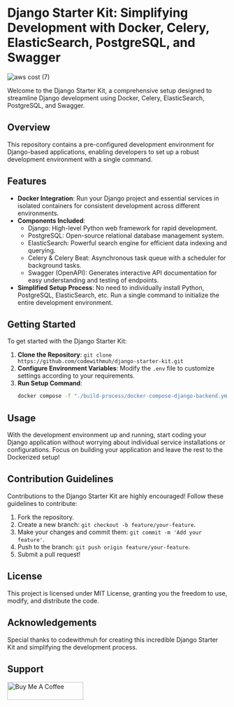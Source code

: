 # Django Starter Kit: Simplifying Development with Docker, Celery, ElasticSearch, PostgreSQL, and Swagger

![aws cost (7)](https://github.com/codewithmuh/django-starter-kit/assets/51082957/71b37d29-ec83-4063-bbcd-7afe11bebc0a)

Welcome to the Django Starter Kit, a comprehensive setup designed to streamline Django development using Docker, Celery, ElasticSearch, PostgreSQL, and Swagger.

## Overview

This repository contains a pre-configured development environment for Django-based applications, enabling developers to set up a robust development environment with a single command.

## Features

- **Docker Integration**: Run your Django project and essential services in isolated containers for consistent development across different environments.
- **Components Included**:
  - Django: High-level Python web framework for rapid development.
  - PostgreSQL: Open-source relational database management system.
  - ElasticSearch: Powerful search engine for efficient data indexing and querying.
  - Celery & Celery Beat: Asynchronous task queue with a scheduler for background tasks.
  - Swagger (OpenAPI): Generates interactive API documentation for easy understanding and testing of endpoints.
- **Simplified Setup Process**: No need to individually install Python, PostgreSQL, ElasticSearch, etc. Run a single command to initialize the entire development environment.

## Getting Started

To get started with the Django Starter Kit:

1. **Clone the Repository**: `git clone https://github.com/codewithmuh/django-starter-kit.git`
2. **Configure Environment Variables**: Modify the `.env` file to customize settings according to your requirements.
3. **Run Setup Command**:
   ```bash
   docker compose -f "./build-process/docker-compose-django-backend.yml" up -d --build
   ```
## Usage
With the development environment up and running, start coding your Django application without worrying about individual service installations or configurations. Focus on building your application and leave the rest to the Dockerized setup!


## Contribution Guidelines

Contributions to the Django Starter Kit are highly encouraged! Follow these guidelines to contribute:

1. Fork the repository.
2. Create a new branch: `git checkout -b feature/your-feature`.
3. Make your changes and commit them: `git commit -m 'Add your feature'`.
4. Push to the branch: `git push origin feature/your-feature`.
5. Submit a pull request!
   
## License
This project is licensed under MIT License, granting you the freedom to use, modify, and distribute the code.

## Acknowledgements
Special thanks to codewithmuh for creating this incredible Django Starter Kit and simplifying the development process.

## Support
<a href="https://www.buymeacoffee.com/codewithmuh" target="_blank"><img src="https://cdn.buymeacoffee.com/buttons/default-yellow.png" alt="Buy Me A Coffee" height="41" width="174"></a>

